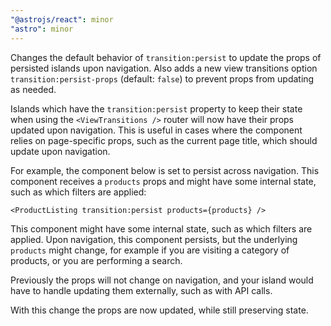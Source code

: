 ```yaml
---
"@astrojs/react": minor
"astro": minor
---
```


Changes the default behavior of `transition:persist` to update the props of persisted islands upon navigation. Also adds a new view transitions option `transition:persist-props` (default: `false`) to prevent props from updating as needed.

Islands which have the `transition:persist` property to keep their state when using the `<ViewTransitions />` router will now have their props updated upon navigation. This is useful in cases where the component relies on page-specific props, such as the current page title, which should update upon navigation.

For example, the component below is set to persist across navigation. This component receives a `products` props and might have some internal state, such as which filters are applied:

```astro
<ProductListing transition:persist products={products} />
```

This component might have some internal state, such as which filters are applied. Upon navigation, this component persists, but the underlying `products` might change, for example if you are visiting a category of products, or you are performing a search.

Previously the props will not change on navigation, and your island would have to handle updating them externally, such as with API calls.

With this change the props are now updated, while still preserving state.
